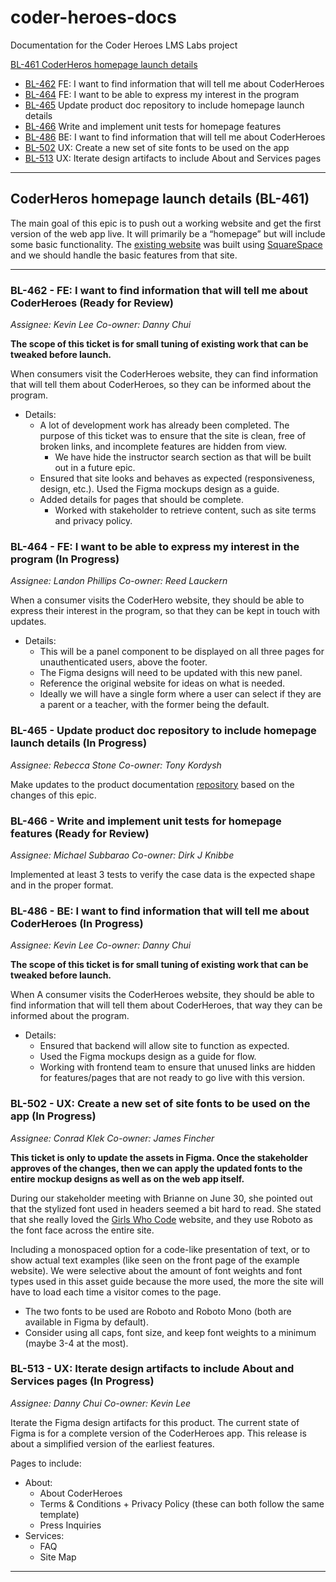 # coder-heroes-docs

Documentation for the Coder Heroes LMS Labs project

[BL-461 CoderHeros homepage launch details](/DOCUMENTATION/BL-461.md)

- [BL-462](/DOCUMENTATION/BL-461.md#bl-462---fe-i-want-to-find-information-that-will-tell-me-about-coderheroes-ready-for-review) FE: I want to find information that will tell me about CoderHeroes
- [BL-464](/DOCUMENTATION/BL-461.md#bl-464---fe-i-want-to-be-able-to-express-my-interest-in-the-program-in-progress) FE: I want to be able to express my interest in the program
- [BL-465](/DOCUMENTATION/BL-461.md#bl-465---update-product-doc-repository-to-include-homepage-launch-details-in-progress) Update product doc repository to include homepage launch details
- [BL-466](/DOCUMENTATION/BL-461.md#bl-466---write-and-implement-unit-tests-for-homepage-features-ready-for-review) Write and implement unit tests for homepage features
- [BL-486](/DOCUMENTATION/BL-461.md#bl-486---be-i-want-to-find-information-that-will-tell-me-about-coderheroes-in-progress) BE: I want to find information that will tell me about CoderHeroes
- [BL-502](/DOCUMENTATION/BL-461.md#bl-502---ux-create-a-new-set-of-site-fonts-to-be-used-on-the-app-in-progress) UX: Create a new set of site fonts to be used on the app
- [BL-513](/DOCUMENTATION/BL-461.md#bl-513---ux-iterate-design-artifacts-to-include-about-and-services-pages-in-progress) UX: Iterate design artifacts to include About and Services pages

---

## CoderHeros homepage launch details (BL-461)

The main goal of this epic is to push out a working website and get the first version of the web app live. It will primarily be a “homepage” but will include some basic functionality. The [existing website](https://www.coderheroes.com/) was built using [SquareSpace](https://www.squarespace.com/) and we should handle the basic features from that site.

---

### BL-462 - FE: I want to find information that will tell me about CoderHeroes (Ready for Review)

_Assignee: Kevin Lee_
_Co-owner: Danny Chui_

**The scope of this ticket is for small tuning of existing work that can be tweaked before launch.**

When consumers visit the CoderHeroes website, they can find information that will tell them about CoderHeroes, so they can be informed about the program.

- Details:
  - A lot of development work has already been completed. The purpose of this ticket was to ensure that the site is clean, free of broken links, and incomplete features are hidden from view.
    - We have hide the instructor search section as that will be built out in a future epic.
  - Ensured that site looks and behaves as expected (responsiveness, design, etc.). Used the Figma mockups design as a guide.
  - Added details for pages that should be complete.
    - Worked with stakeholder to retrieve content, such as site terms and privacy policy.

### BL-464 - FE: I want to be able to express my interest in the program (In Progress)

_Assignee: Landon Phillips_
_Co-owner: Reed Lauckern_

When a consumer visits the CoderHero website, they should be able to express their interest in the program, so that they can be kept in touch with updates.

- Details:
  - This will be a panel component to be displayed on all three pages for unauthenticated users, above the footer.
  - The Figma designs will need to be updated with this new panel.
  - Reference the original website for ideas on what is needed.
  - Ideally we will have a single form where a user can select if they are a parent or a teacher, with the former being the default.

### BL-465 - Update product doc repository to include homepage launch details (In Progress)

_Assignee: Rebecca Stone_
_Co-owner: Tony Kordysh_

Make updates to the product documentation [repository](https://github.com/BloomTech-Labs/coder-heroes-docs) based on the changes of this epic.

### BL-466 - Write and implement unit tests for homepage features (Ready for Review)

_Assignee: Michael Subbarao_
_Co-owner: Dirk J Knibbe_

Implemented at least 3 tests to verify the case data is the expected shape and in the proper format.

### BL-486 - BE: I want to find information that will tell me about CoderHeroes (In Progress)

_Assignee: Kevin Lee_
_Co-owner: Danny Chui_

**The scope of this ticket is for small tuning of existing work that can be tweaked before launch.**

When A consumer visits the CoderHeroes website, they should be able to find information that will tell them about CoderHeroes, that way they can be informed about the program.

- Details:
  - Ensured that backend will allow site to function as expected.
  - Used the Figma mockups design as a guide for flow.
  - Working with frontend team to ensure that unused links are hidden for features/pages that are not ready to go live with this version.

### BL-502 - UX: Create a new set of site fonts to be used on the app (In Progress)

_Assignee: Conrad Klek_
_Co-owner: James Fincher_

**This ticket is only to update the assets in Figma. Once the stakeholder approves of the changes, then we can apply the updated fonts to the entire mockup designs as well as on the web app itself.**

During our stakeholder meeting with Brianne on June 30, she pointed out that the stylized font used in headers seemed a bit hard to read. She stated that she really loved the [Girls Who Code](https://girlswhocode.com/) website, and they use Roboto as the font face across the entire site.

Including a monospaced option for a code-like presentation of text, or to show actual text examples (like seen on the front page of the example website). We were selective about the amount of font weights and font types used in this asset guide because the more used, the more the site will have to load each time a visitor comes to the page.

- The two fonts to be used are Roboto and Roboto Mono (both are available in Figma by default).
- Consider using all caps, font size, and keep font weights to a minimum (maybe 3-4 at the most).

### BL-513 - UX: Iterate design artifacts to include About and Services pages (In Progress)

_Assignee: Danny Chui_
_Co-owner: Kevin Lee_

Iterate the Figma design artifacts for this product. The current state of Figma is for a complete version of the CoderHeroes app. This release is about a simplified version of the earliest features.

Pages to include:

- About:
  - About CoderHeroes
  - Terms & Conditions + Privacy Policy (these can both follow the same template)
  - Press Inquiries
- Services:
  - FAQ
  - Site Map

---
